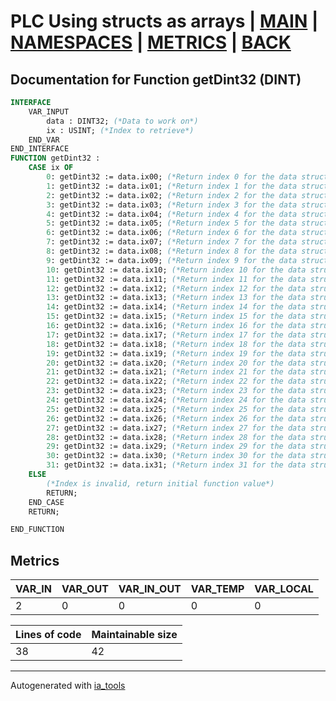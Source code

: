 # PLC Using structs as arrays | [MAIN] | [NAMESPACES] | [METRICS] | [BACK]  

## Documentation for Function getDint32 (DINT)  

```pascal
INTERFACE
    VAR_INPUT
        data : DINT32; (*Data to work on*)
        ix : USINT; (*Index to retrieve*)
    END_VAR
END_INTERFACE
FUNCTION getDint32 :
    CASE ix OF
    	0: getDint32 := data.ix00; (*Return index 0 for the data struct*)
    	1: getDint32 := data.ix01; (*Return index 1 for the data struct*)
    	2: getDint32 := data.ix02; (*Return index 2 for the data struct*)
    	3: getDint32 := data.ix03; (*Return index 3 for the data struct*)
    	4: getDint32 := data.ix04; (*Return index 4 for the data struct*)
    	5: getDint32 := data.ix05; (*Return index 5 for the data struct*)
    	6: getDint32 := data.ix06; (*Return index 6 for the data struct*)
    	7: getDint32 := data.ix07; (*Return index 7 for the data struct*)
    	8: getDint32 := data.ix08; (*Return index 8 for the data struct*)
    	9: getDint32 := data.ix09; (*Return index 9 for the data struct*)
    	10: getDint32 := data.ix10; (*Return index 10 for the data struct*)
    	11: getDint32 := data.ix11; (*Return index 11 for the data struct*)
    	12: getDint32 := data.ix12; (*Return index 12 for the data struct*)
    	13: getDint32 := data.ix13; (*Return index 13 for the data struct*)
    	14: getDint32 := data.ix14; (*Return index 14 for the data struct*)
    	15: getDint32 := data.ix15; (*Return index 15 for the data struct*)
    	16: getDint32 := data.ix16; (*Return index 16 for the data struct*)
    	17: getDint32 := data.ix17; (*Return index 17 for the data struct*)
    	18: getDint32 := data.ix18; (*Return index 18 for the data struct*)
    	19: getDint32 := data.ix19; (*Return index 19 for the data struct*)
    	20: getDint32 := data.ix20; (*Return index 20 for the data struct*)
    	21: getDint32 := data.ix21; (*Return index 21 for the data struct*)
    	22: getDint32 := data.ix22; (*Return index 22 for the data struct*)
    	23: getDint32 := data.ix23; (*Return index 23 for the data struct*)
    	24: getDint32 := data.ix24; (*Return index 24 for the data struct*)
    	25: getDint32 := data.ix25; (*Return index 25 for the data struct*)
    	26: getDint32 := data.ix26; (*Return index 26 for the data struct*)
    	27: getDint32 := data.ix27; (*Return index 27 for the data struct*)
    	28: getDint32 := data.ix28; (*Return index 28 for the data struct*)
    	29: getDint32 := data.ix29; (*Return index 29 for the data struct*)
    	30: getDint32 := data.ix30; (*Return index 30 for the data struct*)
    	31: getDint32 := data.ix31; (*Return index 31 for the data struct*)
    ELSE
    	(*Index is invalid, return initial function value*)
    	RETURN;
    END_CASE
    RETURN;

END_FUNCTION
```

## Metrics  

| VAR_IN | VAR_OUT | VAR_IN_OUT | VAR_TEMP | VAR_LOCAL |
| ------ | ------- | ---------- | --------- | -------- |
| 2 | 0 | 0 | 0 | 0 |  

| Lines of code | Maintainable size |
| ------------- | ----------------- |
| 38 | 42 |

---
Autogenerated with [ia_tools](https://github.com/tkucic/ia_tools)  

[MAIN]: ../../../../index_st.md
[NAMESPACES]: ../../nsList_st.md
[METRICS]: ../../../metrics_st.md
[BACK]: ../nsMain_st.md
